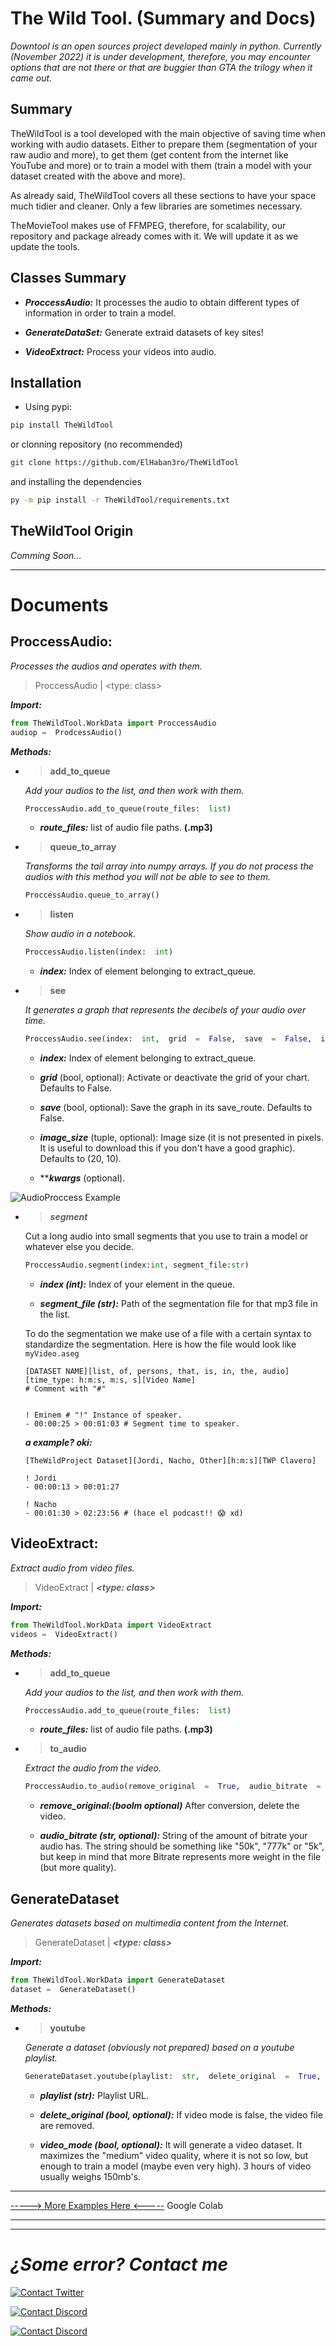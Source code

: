 
  

#  The Wild Tool. (Summary and Docs)

  

*Downtool is an open sources project developed mainly in python. Currently (November 2022) it is under development, therefore, you may encounter options that are not there or that are buggier than GTA the trilogy when it came out.*

  

  

##  Summary

  

TheWildTool is a tool developed with the main objective of saving time when working with audio datasets. Either to prepare them (segmentation of your raw audio and more), to get them (get content from the internet like YouTube and more) or to train a model with them (train a model with your dataset created with the above and more).

  

As already said, TheWildTool covers all these sections to have your space much tidier and cleaner. Only a few libraries are sometimes necessary.

  

TheMovieTool makes use of FFMPEG, therefore, for scalability, our repository and package already comes with it. We will update it as we update the tools.

  

  

##  Classes Summary

  

-  ***ProccessAudio:*** It processes the audio to obtain different types of information in order to train a model.

-  ***GenerateDataSet:*** Generate extraid datasets of key sites!

-  ***VideoExtract:*** Process your videos into audio.

  

  

##  Installation

- Using pypi:
```bash
pip install TheWildTool
```

or clonning repository (no recommended)

  

```bash
git clone https://github.com/ElHaban3ro/TheWildTool
```

and installing the dependencies
```bash
py -m pip install -r TheWildTool/requirements.txt
```

  

  

##  TheWildTool Origin

  

*Comming Soon...*

  

  

***

  

  

#  Documents

  

##  **ProccessAudio:**

  

*Processes the audios and operates with them.*

  

  

> ProccessAudio | <type: class>

***Import:***
```python
from TheWildTool.WorkData import ProccessAudio
audiop =  ProdcessAudio()
```


***Methods:***

  

  

- >  **add_to_queue**

	*Add your audios to the list, and then work with them.*
	```python
	ProccessAudio.add_to_queue(route_files:  list)
	```
	-  ***route_files:*** list of audio file paths. **(.mp3)**

  

  

- > **queue_to_array**

	*Transforms the tail array into numpy arrays. If you do not process the audios with this method you will not be able to see to them.*
	```python
	ProccessAudio.queue_to_array()
	```


-  > **listen**

	*Show audio in a notebook.*
	```python
	ProccessAudio.listen(index:  int)
	```
	-  ***index:*** Index of element belonging to extract_queue.


-  > **see**

	*It generates a graph that represents the decibels of your audio over time.*
	```python
	ProccessAudio.see(index:  int,  grid  =  False,  save  =  False,  image_size  =  (20,  10),  **kwargs)
	```
	-  ***index:*** Index of element belonging to extract_queue.

	-  ***grid*** (bool, optional): Activate or deactivate the grid of your chart. Defaults to False.

	  

	-  ***save*** (bool, optional): Save the graph in its save_route. Defaults to False.

	  

	-  ***image_size*** (tuple, optional): Image size (it is not presented in pixels. It is useful to download this if you don't have a good graphic). Defaults to (20, 10).

	-  *****kwargs*** (optional).

![AudioProccess Example](https://i.imgur.com/Z9LgW2p.png)

- > ***segment***

  Cut a long audio into small segments that you use to train a model or whatever else you decide. 
	```python
	ProccessAudio.segment(index:int, segment_file:str)
	```
	- ***index (int):*** Index of your element in the queue.

	- ***segment_file (str):*** Path of the segmentation file for that mp3 file in the list.

	To do the segmentation we make use of a file with a certain syntax to standardize the segmentation. Here is how the file would look like ```myVideo.aseg```
		
	```
	[DATASET NAME][list, of, persons, that, is, in, the, audio][time_type: h:m:s, m:s, s][Video Name]
	# Comment with "#"


	! Eminem # "!" Instance of speaker.
	- 00:00:25 > 00:01:03 # Segment time to speaker.
	```
	
	***a example? oki:***
	
	```
	[TheWildProject Dataset][Jordi, Nacho, Other][h:m:s][TWP Clavero]

	! Jordi
	- 00:00:13 > 00:01:27

	! Nacho
	- 00:01:30 > 02:23:56 # (hace el podcast!! 😱 xd)
	```
  

##  **VideoExtract:**
*Extract audio from video files.*

  

  

> VideoExtract | ***<type: class>***
> 
***Import:***
```python
from TheWildTool.WorkData import VideoExtract
videos =  VideoExtract()
```

***Methods:***

- > **add_to_queue**

	*Add your audios to the list, and then work with them.*
	```python
	ProccessAudio.add_to_queue(route_files:  list)
	```
	-  ***route_files:*** list of audio file paths. **(.mp3)**

  

-  > **to_audio**

	*Extract the audio from the video.*
	```python
	ProccessAudio.to_audio(remove_original  =  True,  audio_bitrate  =  '10k')
	```
	-  ***remove_original:(boolm optional)*** After conversion, delete the video.

	-  ***audio_bitrate (str, optional):*** String of the amount of bitrate your audio has. The string should be something like "50k", "777k" or "5k", but keep in mind that more Bitrate represents more weight in the file (but more quality).

  


  

##  **GenerateDataset**
*Generates datasets based on multimedia content from the Internet.*

  

> GenerateDataset | ***<type: class>***

***Import:***
```python
from TheWildTool.WorkData import GenerateDataset
dataset =  GenerateDataset()
```

***Methods:***

-  > **youtube**

	*Generate a dataset (obviously not prepared) based on a youtube playlist.*

	```python
	GenerateDataset.youtube(playlist:  str,  delete_original  =  True,  video_mode  =  False)
	```
	-  ***playlist (str):*** Playlist URL.

	-  ***delete_original (bool, optional):*** If video mode is false, the video file are removed.

	-  ***video_mode (bool, optional):*** It will generate a video dataset. It maximizes the "medium" video quality, where it is not so low, but enough to train a model (maybe even very high). 3 hours of video usually weighs 150mb's.

  
  



  

***

  

  

[-----> More Examples Here <-----](https://colab.research.google.com/drive/1ewrPBijlpl3YSqPT6Io5Ho8X1W2Kylkx?usp=sharing) Google Colab

  

  

***

  

***

  

  

#  ***¿Some error? Contact me***

  

  

[![Contact Twitter](https://img.shields.io/badge/Twitter-ElHaban3ro-9cf.svg?style=for-the-badge&logo=twitter)](https://twitter.com/ElHaban3ro)

  

  

[![Contact Discord](https://img.shields.io/badge/Discord-JOIN_TO_MY_DISCORD_SERVER-lightblue?style=for-the-badge&logo=discord)](https://discord.gg/NGp9YbYJ8F)

  

  

[![Contact Discord](https://img.shields.io/badge/GitHub-ElHaban3ro-lightgray?style=for-the-badge&logo=github)](https://github.com/ElHaban3ro)